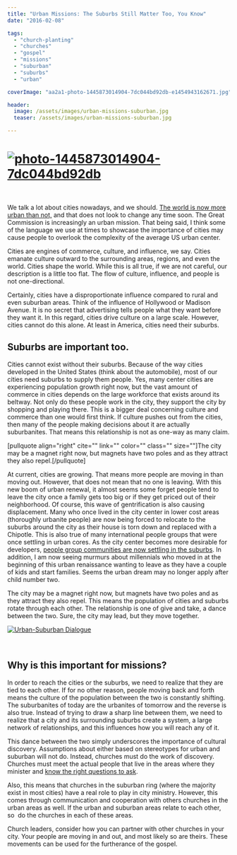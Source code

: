```yaml
---
title: "Urban Missions: The Suburbs Still Matter Too, You Know"
date: "2016-02-08"

tags: 
  - "church-planting"
  - "churches"
  - "gospel"
  - "missions"
  - "suburban"
  - "suburbs"
  - "urban"

coverImage: "aa2a1-photo-1445873014904-7dc044bd92db-e1454943162671.jpg"

header:
  image: /assets/images/urban-missions-suburban.jpg
  teaser: /assets/images/urban-missions-suburban.jpg

---
```


# [![photo-1445873014904-7dc044bd92db](images/photo-1445873014904-7dc044bd92db.jpg)](http://blog.keelancook.com/wp-content/uploads/2016/02/photo-1445873014904-7dc044bd92db.jpg)

 

We talk a lot about cities nowadays, and we should. [The world is now more urban than not,](http://blog.keelancook.com/2015/11/the-new-urban-and-what-we-need-to-do-about-it.html) and that does not look to change any time soon. The Great Commission is increasingly an urban mission. That being said, I think some of the language we use at times to showcase the importance of cities may cause people to overlook the complexity of the average US urban center.

Cities are engines of commerce, culture, and influence, we say. Cities emanate culture outward to the surrounding areas, regions, and even the world. Cities shape the world. While this is all true, if we are not careful, our description is a little too flat. The flow of culture, influence, and people is not one-directional.

Certainly, cities have a disproportionate influence compared to rural and even suburban areas. Think of the influence of Hollywood or Madison Avenue. It is no secret that advertising tells people what they want before they want it. In this regard, cities drive culture on a large scale. However, cities cannot do this alone. At least in America, cities need their suburbs.

## **Suburbs are important too.**

Cities cannot exist without their suburbs. Because of the way cities developed in the United States (think about the automobile), most of our cities need suburbs to supply them people. Yes, many center cities are experiencing population growth right now, but the vast amount of commerce in cities depends on the large workforce that exists around its beltway. Not only do these people work in the city, they support the city by shopping and playing there. This is a bigger deal concerning culture and commerce than one would first think. If culture pushes out from the cities, then many of the people making decisions about it are actually suburbanites. That means this relationship is not as one-way as many claim.

\[pullquote align="right" cite="" link="" color="" class="" size=""\]The city may be a magnet right now, but magnets have two poles and as they attract they also repel.\[/pullquote\]

At current, cities are growing. That means more people are moving in than moving out. However, that does not mean that no one is leaving. With this new boom of urban renewal, it almost seems some forget people tend to leave the city once a family gets too big or if they get priced out of their neighborhood. Of course, this wave of gentrification is also causing displacement. Many who once lived in the city center in lower cost areas (thoroughly urbanite people) are now being forced to relocate to the suburbs around the city as their house is torn down and replaced with a Chipotle. This is also true of many international people groups that were once settling in urban cores. As the city center becomes more desirable for developers, [people group communities are now settling in the suburbs](http://blog.keelancook.com/2015/08/in-the-news-the-end-of-suburban-white-flight.html). In addition, I am now seeing murmurs about millennials who moved in at the beginning of this urban renaissance wanting to leave as they have a couple of kids and start families. Seems the urban dream may no longer apply after child number two.

The city may be a magnet right now, but magnets have two poles and as they attract they also repel. This means the population of cities and suburbs rotate through each other. The relationship is one of give and take, a dance between the two. Sure, the city may lead, but they move together.

[![Urban-Suburban Dialogue](images/698c2-urban-suburban-dialogue-e1454942448970.png)](https://keelancook.files.wordpress.com/2020/08/698c2-urban-suburban-dialogue-e1454942448970.png)

 

## **Why is this important for missions?**

In order to reach the cities or the suburbs, we need to realize that they are tied to each other. If for no other reason, people moving back and forth means the culture of the population between the two is constantly shifting. The suburbanites of today are the urbanites of tomorrow and the reverse is also true. Instead of trying to draw a sharp line between them, we need to realize that a city and its surrounding suburbs create a system, a large network of relationships, and this influences how you will reach any of it.

This dance between the two simply underscores the importance of cultural discovery. Assumptions about either based on stereotypes for urban and suburban will not do. Instead, churches must do the work of discovery. Churches must meet the actual people that live in the areas where they minister and [know the right questions to ask](http://blog.keelancook.com/2015/10/engaging-people-groups-cultural-expertise-vs-cultural-acquisition.html).

Also, this means that churches in the suburban ring (where the majority exist in most cities) have a real role to play in city ministry. However, this comes through communication and cooperation with others churches in the urban areas as well. If the urban and suburban areas relate to each other, so  do the churches in each of these areas.

Church leaders, consider how you can partner with other churches in your city. Your people are moving in and out, and most likely so are theirs. These movements can be used for the furtherance of the gospel.
